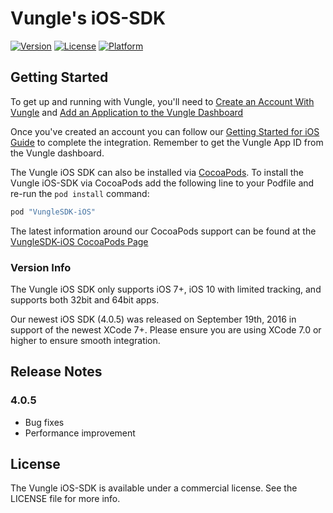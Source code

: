 # Vungle's iOS-SDK
[![Version](https://img.shields.io/cocoapods/v/VungleSDK-iOS.svg?style=flat)](http://cocoapods.org/pods/VungleSDK-iOS)
[![License](https://img.shields.io/cocoapods/l/VungleSDK-iOS.svg?style=flat)](http://cocoapods.org/pods/VungleSDK-iOS)
[![Platform](https://img.shields.io/cocoapods/p/VungleSDK-iOS.svg?style=flat)](http://cocoapods.org/pods/VungleSDK-iOS)

## Getting Started
To get up and running with Vungle, you'll need to [Create an Account With Vungle](https://v.vungle.com/dashboard) and [Add an Application to the Vungle Dashboard](https://support.vungle.com/hc/en-us/articles/210468678)

Once you've created an account you can follow our [Getting Started for iOS Guide](https://support.vungle.com/hc/en-us/articles/204430550-Getting-Started-with-Vungle-iOS-SDK) to complete the integration. Remember to get the Vungle App ID from the Vungle dashboard.

The Vungle iOS SDK can also be installed via [CocoaPods](https://cocoapods.org/).  To install the Vungle iOS-SDK via CocoaPods add the following line to your Podfile and re-run the `pod install` command:

```ruby
pod "VungleSDK-iOS"
```

The latest information around our CocoaPods support can be found at the [VungleSDK-iOS CocoaPods Page](https://cocoapods.org/pods/VungleSDK-iOS)

### Version Info
The Vungle iOS SDK only supports iOS 7+, iOS 10 with limited tracking, and supports both 32bit and 64bit apps.  

Our newest iOS SDK (4.0.5) was released on September 19th, 2016 in support of the newest XCode 7+. Please ensure you are using XCode 7.0 or higher to ensure smooth integration.

## Release Notes
### 4.0.5
* Bug fixes
* Performance improvement


## License
The Vungle iOS-SDK is available under a commercial license. See the LICENSE file for more info.
